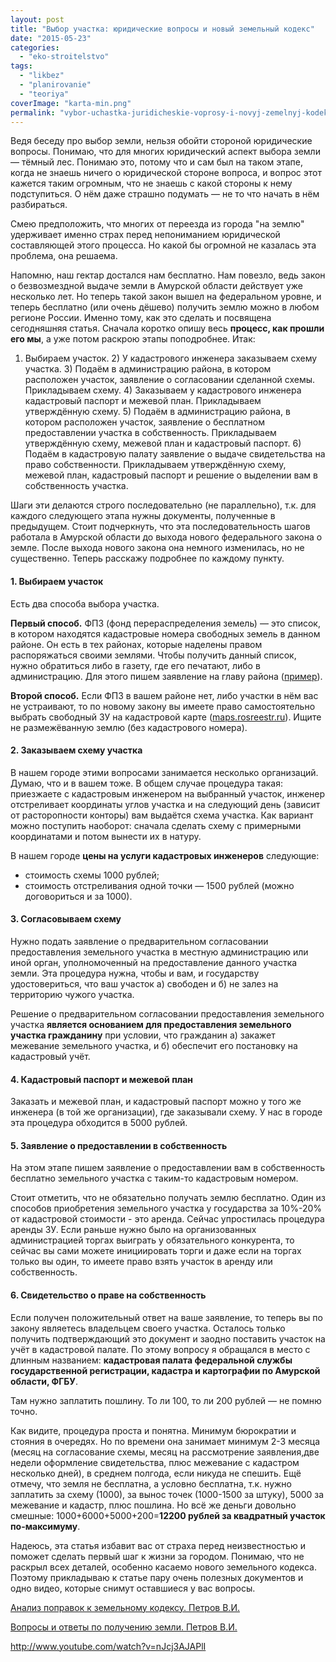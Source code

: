 ```yaml
---
layout: post
title: "Выбор участка: юридические вопросы и новый земельный кодекс"
date: "2015-05-23"
categories: 
  - "eko-stroitelstvo"
tags: 
  - "likbez"
  - "planirovanie"
  - "teoriya"
coverImage: "karta-min.png"
permalink: "vybor-uchastka-juridicheskie-voprosy-i-novyj-zemelnyj-kodeks/"
---
```


Ведя беседу про выбор земли, нельзя обойти стороной юридические вопросы. Понимаю, что для многих юридический аспект выбора земли — тёмный лес. Понимаю это, потому что и сам был на таком этапе, когда не знаешь ничего о юридической стороне вопроса, и вопрос этот кажется таким огромным, что не знаешь с какой стороны к нему подступиться. О нём даже страшно подумать — не то что начать в нём разбираться.

Смею предположить, что многих от переезда из города "на землю" удерживает именно страх перед непониманием юридической составляющей этого процесса. Но какой бы огромной не казалась эта проблема, она решаема.

Напомню, наш гектар достался нам бесплатно. Нам повезло, ведь закон о безвозмездной выдаче земли в Амурской области действует уже несколько лет. Но теперь такой закон вышел на федеральном уровне, и теперь бесплатно (или очень дёшево) получить землю можно в любом регионе России. Именно тому, как это сделать и посвящена сегодняшняя статья. Сначала коротко опишу весь **процесс, как прошли его мы**, а уже потом раскрою этапы поподробнее. Итак:

1) Выбираем участок. 2) У кадастрового инженера заказываем схему участка. 3) Подаём в администрацию района, в котором расположен участок, заявление о согласовании сделанной схемы. Прикладываем схему. 4) Заказываем у кадастрового инженера кадастровый паспорт и межевой план. Прикладываем утверждённую схему. 5) Подаём в администрацию района, в котором расположен участок, заявление о бесплатном предоставлении участка в собственность. Прикладываем утверждённую схему, межевой план и кадастровый паспорт. 6) Подаём в кадастровую палату заявление о выдаче свидетельства на право собственности. Прикладываем утверждённую схему, межевой план, кадастровый паспорт и решение о выделении вам в собственность участка.

Шаги эти делаются строго последовательно (не параллельно), т.к. для каждого следующего этапа нужны документы, полученные в предыдущем. Стоит подчеркнуть, что эта последовательность шагов работала в Амурской области до выхода нового федерального закона о земле. После выхода нового закона она немного изменилась, но не существенно. Теперь расскажу подробнее по каждому пункту.

#### 1\. Выбираем участок

Есть два способа выбора участка.

**Первый способ.** ФПЗ (фонд перераспределения земель) — это список, в котором находятся кадастровые номера свободных земель в данном районе. Он есть в тех районах, которые наделены правом распоряжаться своими землями. Чтобы получить данный список, нужно обратиться либо в газету, где его печатают, либо в администрацию. Для этого пишем заявление на главу района ([пример](/wp-content/uploads/zayavlenie_po_fpz.doc)).

**Второй способ.** Если ФПЗ в вашем районе нет, либо участки в нём вас не устраивают, то по новому закону вы имеете право самостоятельно выбрать свободный ЗУ на кадастровой карте ([maps.rosreestr.ru](http://maps.rosreestr.ru)). Ищите не размежёванную землю (без кадастрового номера).

#### 2\. Заказываем схему участка

В нашем городе этими вопросами занимается несколько организаций. Думаю, что и в вашем тоже. В общем случае процедура такая: приезжаете с кадастровым инженером на выбранный участок, инженер отстреливает координаты углов участка и на следующий день (зависит от расторопности конторы) вам выдаётся схема участка. Как вариант можно поступить наоборот: сначала сделать схему с примерными координатами и потом вынести их в натуру.

В нашем городе **цены на услуги кадастровых инженеров** следующие:

- стоимость схемы 1000 рублей;
- стоимость отстреливания одной точки — 1500 рублей (можно договориться и за 1000).

#### 3\. Согласовываем схему

Нужно подать заявление о предварительном согласовании предоставления земельного участка в местную администрацию или иной орган, уполномоченный на предоставление данного участка земли. Эта процедура нужна, чтобы и вам, и государству удостовериться, что ваш участок а) свободен и б) не залез на территорию чужого участка.

Решение о предварительном согласовании предоставления земельного участка **является основанием для предоставления земельного участка гражданину** при условии, что гражданин а) закажет межевание земельного участка, и б) обеспечит его постановку на кадастровый учёт.

#### 4\. Кадастровый паспорт и межевой план

Заказать и межевой план, и кадастровый паспорт можно у того же инженера (в той же организации), где заказывали схему. У нас в городе эта процедура обходится в 5000 рублей.

#### 5\. Заявление о предоставлении в собственность

На этом этапе пишем заявление о предоставлении вам в собственность бесплатно земельного участка с таким-то кадастровым номером.

Стоит отметить, что не обязательно получать землю бесплатно. Один из способов приобретения земельного участка у государства за 10%-20% от кадастровой стоимости - это аренда. Сейчас упростилась процедура аренды ЗУ. Если раньше нужно было на организованных администрацией торгах выиграть у обязательного конкурента, то сейчас вы сами можете инициировать торги и даже если на торгах только вы один, то имеете право взять участок в аренду или собственность.

#### 6\. Свидетельство о праве на собственность

Если получен положительный ответ на ваше заявление, то теперь вы по закону являетесь владельцем своего участка. Осталось только получить подтверждающий это документ и заодно поставить участок на учёт в кадастровой палате. По этому вопросу я обращался в место с длинным названием: **кадастровая палата федеральной службы государственной регистрации, кадастра и картографии по Амурской области, ФГБУ**.

Там нужно заплатить пошлину. То ли 100, то ли 200 рублей — не помню точно.

Как видите, процедура проста и понятна. Минимум бюрократии и стояния в очередях. Но по времени она занимает минимум 2-3 месяца (месяц на согласование схемы, месяц на рассмотрение заявления,две недели оформление свидетельства, плюс межевание с кадастром несколько дней), в среднем полгода, если никуда не спешить. Ещё отмечу, что земля не бесплатна, а условно бесплатна, т.к. нужно заплатить за схему (1000), за вынос точек (1000-1500 за штуку), 5000 за межевание и кадастр, плюс пошлина. Но всё же деньги довольно смешные: 1000+6000+5000+200=**12200 рублей за квадратный участок по-максимуму**.

Надеюсь, эта статья избавит вас от страха перед неизвестностью и поможет сделать первый шаг к жизни за городом. Понимаю, что не раскрыл всех деталей, особенно касаемо нового земельного кодекса. Поэтому прикладываю к статье пару очень полезных документов и одно видео, которые снимут оставшиеся у вас вопросы.

[Анализ поправок к земельному кодексу. Петров В.И.](/wp-content/uploads/V_I_Petrov_Analiz_popravok_k_Zemelnomu_kodex.pdf)

[Вопросы и ответы по получению земли. Петров В.И.](/wp-content/uploads/Voprosy_i_otvety_po_oformleniyu_zemli_-_Petrov_V.pdf)

http://www.youtube.com/watch?v=nJcj3AJAPlI
